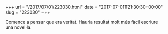 +++
url = "/2017/07/01/223030.html"
date = "2017-07-01T21:30:30+00:00"
slug = "223030"
+++

Comence a pensar que era veritat. Hauria resultat molt més fàcil escriure una novel·la.
